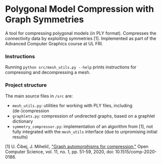 # Polygonal Model Compression with Graph Symmetries

A tool for compressing polygonal models (in PLY format). Compresses the connectivity data by exploiting symmetries [1].
Implemented as part of the Advanced Computer Graphics course at UL FRI.

### Instructions
Running `python src/mesh_utils.py --help` prints instructions for compressing and decompressing a mesh.

### Project structure
The main source files in `/src` are:
- `mesh_utils.py`: utilities for working with PLY files, including (de-)compression
- `graphlets.py`: compression of undirected graphs, based on a graphlet dictionary
- `symmetry_compressor.py`: implementation of an algorithm from [1], not fully integrated with the `mesh_utils` interface (due to unpromising initial results)


[1] U. Čibej, J. Mihelič, ["Graph automorphisms for compression,"](https://www.degruyter.com/document/doi/10.1515/comp-2020-0186/html) Open Computer Science, vol. 11, no. 1, pp. 51-59, 2020, doi: 10.1515/comp-2020-0186.